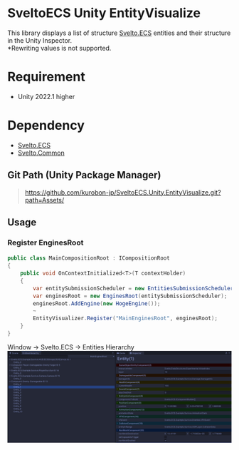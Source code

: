 # SveltoECS Unity EntityVisualize
This library displays a list of structure [Svelto.ECS](https://github.com/sebas77/Svelto.ECS) entities and their structure in the Unity Inspector.<br>
*Rewriting values ​​is not supported.

# Requirement
- Unity 2022.1 higher

# Dependency
- [Svelto.ECS](https://www.nuget.org/packages/Svelto.ECS/)
- [Svelto.Common](https://www.nuget.org/packages/Svelto.Common/)

## Git Path (Unity Package Manager)
> https://github.com/kurobon-jp/SveltoECS.Unity.EntityVisualize.git?path=Assets/

## Usage 

### Register EnginesRoot
```csharp
public class MainCompositionRoot : ICompositionRoot
{
    public void OnContextInitialized<T>(T contextHolder)
    {
        var entitySubmissionScheduler = new EntitiesSubmissionScheduler();
        var enginesRoot = new EnginesRoot(entitySubmissionScheduler);
        enginesRoot.AddEngine(new HogeEngine());
        ~
        EntityVisualizer.Register("MainEnginesRoot", enginesRoot);
    }
}
```

Window -> Svelto.ECS -> Entities Hierarchy<br>
<img width="800" src="./image.png">